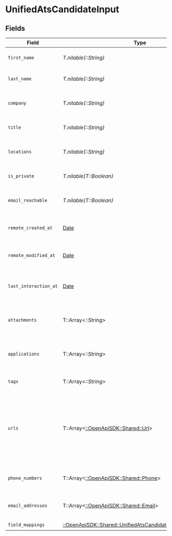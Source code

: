 # UnifiedAtsCandidateInput


## Fields

| Field                                                                                                                       | Type                                                                                                                        | Required                                                                                                                    | Description                                                                                                                 |
| --------------------------------------------------------------------------------------------------------------------------- | --------------------------------------------------------------------------------------------------------------------------- | --------------------------------------------------------------------------------------------------------------------------- | --------------------------------------------------------------------------------------------------------------------------- |
| `first_name`                                                                                                                | *T.nilable(::String)*                                                                                                       | :heavy_minus_sign:                                                                                                          | The first name of the candidate                                                                                             |
| `last_name`                                                                                                                 | *T.nilable(::String)*                                                                                                       | :heavy_minus_sign:                                                                                                          | The last name of the candidate                                                                                              |
| `company`                                                                                                                   | *T.nilable(::String)*                                                                                                       | :heavy_minus_sign:                                                                                                          | The company of the candidate                                                                                                |
| `title`                                                                                                                     | *T.nilable(::String)*                                                                                                       | :heavy_minus_sign:                                                                                                          | The title of the candidate                                                                                                  |
| `locations`                                                                                                                 | *T.nilable(::String)*                                                                                                       | :heavy_minus_sign:                                                                                                          | The locations of the candidate                                                                                              |
| `is_private`                                                                                                                | *T.nilable(T::Boolean)*                                                                                                     | :heavy_minus_sign:                                                                                                          | Whether the candidate is private                                                                                            |
| `email_reachable`                                                                                                           | *T.nilable(T::Boolean)*                                                                                                     | :heavy_minus_sign:                                                                                                          | Whether the candidate is reachable by email                                                                                 |
| `remote_created_at`                                                                                                         | [Date](https://ruby-doc.org/stdlib-2.6.1/libdoc/date/rdoc/Date.html)                                                        | :heavy_minus_sign:                                                                                                          | The remote creation date of the candidate                                                                                   |
| `remote_modified_at`                                                                                                        | [Date](https://ruby-doc.org/stdlib-2.6.1/libdoc/date/rdoc/Date.html)                                                        | :heavy_minus_sign:                                                                                                          | The remote modification date of the candidate                                                                               |
| `last_interaction_at`                                                                                                       | [Date](https://ruby-doc.org/stdlib-2.6.1/libdoc/date/rdoc/Date.html)                                                        | :heavy_minus_sign:                                                                                                          | The last interaction date with the candidate                                                                                |
| `attachments`                                                                                                               | T::Array<*::String*>                                                                                                        | :heavy_minus_sign:                                                                                                          | The attachments UUIDs of the candidate                                                                                      |
| `applications`                                                                                                              | T::Array<*::String*>                                                                                                        | :heavy_minus_sign:                                                                                                          | The applications UUIDs of the candidate                                                                                     |
| `tags`                                                                                                                      | T::Array<*::String*>                                                                                                        | :heavy_minus_sign:                                                                                                          | The tags of the candidate                                                                                                   |
| `urls`                                                                                                                      | T::Array<[::OpenApiSDK::Shared::Url](../../models/shared/url.md)>                                                           | :heavy_minus_sign:                                                                                                          | The urls of the candidate, possible values for Url type are WEBSITE, BLOG, LINKEDIN, GITHUB, or OTHER                       |
| `phone_numbers`                                                                                                             | T::Array<[::OpenApiSDK::Shared::Phone](../../models/shared/phone.md)>                                                       | :heavy_minus_sign:                                                                                                          | The phone numbers of the candidate                                                                                          |
| `email_addresses`                                                                                                           | T::Array<[::OpenApiSDK::Shared::Email](../../models/shared/email.md)>                                                       | :heavy_minus_sign:                                                                                                          | The email addresses of the candidate                                                                                        |
| `field_mappings`                                                                                                            | [::OpenApiSDK::Shared::UnifiedAtsCandidateInputFieldMappings](../../models/shared/unifiedatscandidateinputfieldmappings.md) | :heavy_check_mark:                                                                                                          | N/A                                                                                                                         |